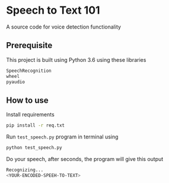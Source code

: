 # Speech to Text 101

A source code for voice detection functionality

## Prerequisite

This project is built using Python 3.6 using these libraries

```bash
SpeechRecognition
wheel
pyaudio
```

## How to use

Install requirements 

```bash
pip install -r req.txt
```
Run ``test_speech.py`` program in terminal using

```bash
python test_speech.py
```

Do your speech, after seconds, the program will give this output

```bash
Recognizing...
<YOUR-ENCODED-SPEEH-TO-TEXT>
```
